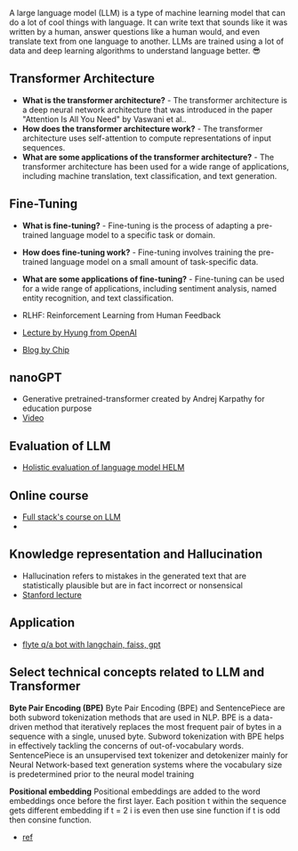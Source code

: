 A large language model (LLM) is a type of machine learning model that can do a lot of cool things with language. It can write text that sounds like it was written by a human, answer questions like a human would, and even translate text from one language to another. LLMs are trained using a lot of data and deep learning algorithms to understand language better. 😎

## Transformer Architecture

- **What is the transformer architecture?** - The transformer architecture is a deep neural network architecture that was introduced in the paper "Attention Is All You Need" by Vaswani et al..
- **How does the transformer architecture work?** - The transformer architecture uses self-attention to compute representations of input sequences.
- **What are some applications of the transformer architecture?** - The transformer architecture has been used for a wide range of applications, including machine translation, text classification, and text generation.

## Fine-Tuning

- **What is fine-tuning?** - Fine-tuning is the process of adapting a pre-trained language model to a specific task or domain.
- **How does fine-tuning work?** - Fine-tuning involves training the pre-trained language model on a small amount of task-specific data.
- **What are some applications of fine-tuning?** - Fine-tuning can be used for a wide range of applications, including sentiment analysis, named entity recognition, and text classification.

- RLHF: Reinforcement Learning from Human Feedback
 - [Lecture by Hyung from OpenAI](https://youtu.be/zjrM-MW-0y0)
 - [Blog by Chip](https://huyenchip.com/2023/05/02/rlhf.html)


## nanoGPT
- Generative pretrained-transformer created by Andrej Karpathy for education purpose
- [Video](https://www.youtube.com/watch?v=kCc8FmEb1nY)

## Evaluation of LLM
- [Holistic evaluation of language model HELM](https://youtu.be/HJGccJh07Os)


## Online course
- [Full stack's course on LLM](https://fullstackdeeplearning.com/llm-bootcamp/spring-2023/)
- 


## Knowledge representation and Hallucination
- Hallucination refers to mistakes in the generated text that are statistically plausible but are in fact incorrect or nonsensical
- [Stanford lecture](https://www.youtube.com/watch?v=4ynrGLIuPv4)

## Application
- [flyte q/a bot with langchain, faiss, gpt](https://flyte.org/blog/building-flytegpt-on-flyte-with-langchain)


## Select technical concepts related to LLM and Transformer

**Byte Pair Encoding (BPE)** 
Byte Pair Encoding (BPE) and SentencePiece are both subword tokenization methods that are used in NLP. BPE is a data-driven method that iteratively replaces the most frequent pair of bytes in a sequence with a single, unused byte. Subword tokenization with BPE helps in effectively tackling the concerns of out-of-vocabulary words. SentencePiece is an unsupervised text tokenizer and detokenizer mainly for Neural Network-based text generation systems where the vocabulary size is predetermined prior to the neural model training

**Positional embedding**
Positional embeddings are added to the word embeddings once before the first layer. Each position t within the sequence gets different embedding if t = 2 i is even then use sine function if t is odd then consine function.
- [ref](https://towardsdatascience.com/understanding-positional-encoding-in-transformers-dc6bafc021ab)

